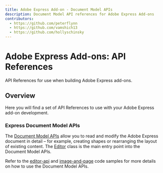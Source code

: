 ```yaml
---
title: Adobe Express Add-on - Document Model APIs
description: Document Model API references for Adobe Express Add-ons
contributors:
  - https://github.com/peterflynn
  - https://github.com/vamshich13
  - https://github.com/hollyschinsky
---
```


<Hero slots="heading, text" background="rgb(138, 43, 226)"/>

# Adobe Express Add-ons: API References

API References for use when building Adobe Express add-ons.

## Overview

Here you will find a set of API References to use with your Adobe Express add-on development.

### Express Document Model APIs

The [Document Model APIs](./api/overview.md) allow you to read and modify the Adobe Express document in detail – for example, creating shapes or rearranging the layout of existing content. The [Editor](./api/classes/Editor.md) class is the main entry point into the Document Model APIs.

Refer to the [editor-api](https://github.com/AdobeDocs/express-add-on-samples/tree/main/script-runtime-samples/editor-apis) and [image-and-page](https://github.com/AdobeDocs/express-add-on-samples/tree/main/script-runtime-samples/image-and-page) code samples for more details on how to use the Document Model APIs.

<br/><br/><br/><br/>
